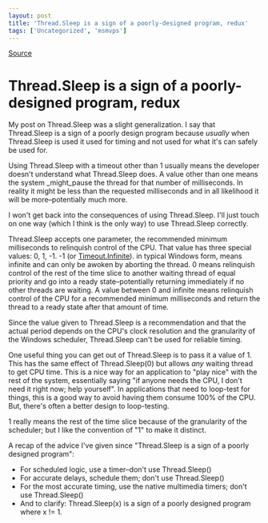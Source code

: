 ```yaml
---
layout: post
title: 'Thread.Sleep is a sign of a poorly-designed program, redux'
tags: ['Uncategorized', 'msmvps']
---
```

[Source](http://blogs.msmvps.com/peterritchie/2009/07/09/thread-sleep-is-a-sign-of-a-poorly-designed-program-redux/ "Permalink to Thread.Sleep is a sign of a poorly-designed program, redux")

# Thread.Sleep is a sign of a poorly-designed program, redux

My post on Thread.Sleep was a slight generalization. I say that Thread.Sleep is a sign of a poorly design program because *usually* when Thread.Sleep is used it used for timing and not used for what it's can safely be used for. 

Using Thread.Sleep with a timeout other than 1 usually means the developer doesn't understand what Thread.Sleep does. A value other than one means the system _might_pause the thread for that number of milliseconds. In reality it might be less than the requested milliseconds and in all likelihood it will be more–potentially much more. 

I won't get back into the consequences of using Thread.Sleep. I'll just touch on one way (which I think is the only way) to use Thread.Sleep correctly. 

Thread.Sleep accepts one parameter, the recommended minimum milliseconds to relinquish control of the CPU. That value has three special values: 0, 1, -1. -1 (or [Timeout.Infinite][1]). in typical Windows form, means infinite and can only be awoken by aborting the thread. 0 means relinquish control of the rest of the time slice to another waiting thread of equal priority and go into a ready state–potentially returning immediately if no other threads are waiting. A value between 0 and infinite means relinquish control of the CPU for a recommended minimum milliseconds and return the thread to a ready state after that amount of time. 

Since the value given to Thread.Sleep is a recommendation and that the actual period depends on the CPU's clock resolution and the granularity of the Windows scheduler, Thread.Sleep can't be used for reliable timing. 

One useful thing you can get out of Thread.Sleep is to pass it a value of 1. This has the same effect of Thread.Sleep(0) but allows *any* waiting thread to get CPU time. This is a nice way for an application to "play nice" with the rest of the system, essentially saying "if anyone needs the CPU, I don't need it right now; help yourself". In applications that need to loop-test for things, this is a good way to avoid having them consume 100% of the CPU. But, there's often a better design to loop-testing.

1 really means the rest of the time slice because of the granularity of the scheduler; but I like the convention of "1" to make it distinct. 

A recap of the advice I've given since "Thread.Sleep is a sign of a poorly designed program":

* For scheduled logic, use a timer–don't use Thread.Sleep()
* For accurate delays, schedule them; don't use Thread.Sleep()
* For the most accurate timing, use the native multimedia timers; don't use Thread.Sleep()
* And to clarify: Thread.Sleep(x) is a sign of a poorly designed program where x != 1. 

[1]: http://msdn.microsoft.com/en-us/library/system.threading.timeout.infinite.aspx


